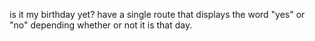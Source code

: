 is it my birthday yet?
have a single route that displays the word "yes" or "no" depending whether or not it is that day.

